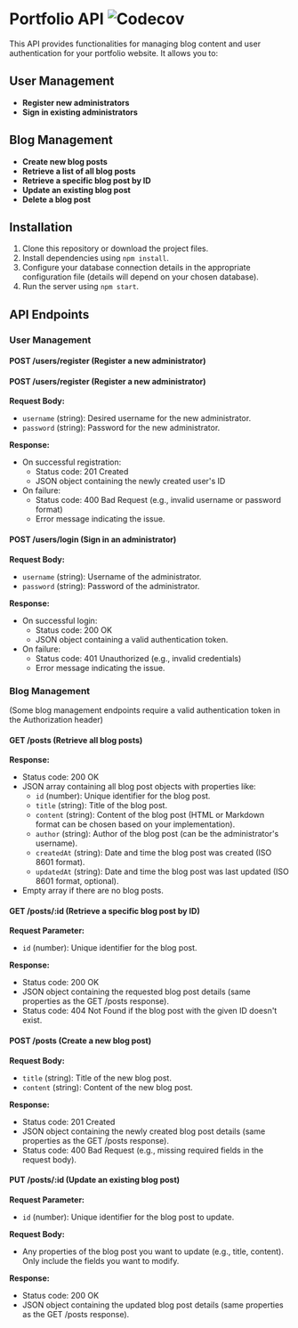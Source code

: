 # Portfolio API ![Codecov](https://codecov.io/gh/maxCastro1/portofolio-backend/branch/master/badge.svg)

This API provides functionalities for managing blog content and user authentication for your portfolio website. It allows you to:

## User Management
- **Register new administrators**
- **Sign in existing administrators**

## Blog Management
- **Create new blog posts**
- **Retrieve a list of all blog posts**
- **Retrieve a specific blog post by ID**
- **Update an existing blog post**
- **Delete a blog post**

## Installation
1. Clone this repository or download the project files.
2. Install dependencies using `npm install`.
3. Configure your database connection details in the appropriate configuration file (details will depend on your chosen database).
4. Run the server using `npm start`.

## API Endpoints
### User Management
#### POST /users/register (Register a new administrator)

#### POST /users/register (Register a new administrator)

**Request Body:**
- `username` (string): Desired username for the new administrator.
- `password` (string): Password for the new administrator.

**Response:**
- On successful registration:
  - Status code: 201 Created
  - JSON object containing the newly created user's ID 
- On failure:
  - Status code: 400 Bad Request (e.g., invalid username or password format)
  - Error message indicating the issue.

#### POST /users/login (Sign in an administrator)

**Request Body:**
- `username` (string): Username of the administrator.
- `password` (string): Password of the administrator.

**Response:**
- On successful login:
  - Status code: 200 OK
  - JSON object containing a valid authentication token.
- On failure:
  - Status code: 401 Unauthorized (e.g., invalid credentials)
  - Error message indicating the issue.

### Blog Management

(Some blog management endpoints require a valid authentication token in the Authorization header)

#### GET /posts (Retrieve all blog posts)

**Response:**
- Status code: 200 OK
- JSON array containing all blog post objects with properties like:
  - `id` (number): Unique identifier for the blog post.
  - `title` (string): Title of the blog post.
  - `content` (string): Content of the blog post (HTML or Markdown format can be chosen based on your implementation).
  - `author` (string): Author of the blog post (can be the administrator's username).
  - `createdAt` (string): Date and time the blog post was created (ISO 8601 format).
  - `updatedAt` (string): Date and time the blog post was last updated (ISO 8601 format, optional).
- Empty array if there are no blog posts.

#### GET /posts/:id (Retrieve a specific blog post by ID)

**Request Parameter:**
- `id` (number): Unique identifier for the blog post.

**Response:**
- Status code: 200 OK
- JSON object containing the requested blog post details (same properties as the GET /posts response).
- Status code: 404 Not Found if the blog post with the given ID doesn't exist.

#### POST /posts (Create a new blog post)

**Request Body:**
- `title` (string): Title of the new blog post.
- `content` (string): Content of the new blog post.

**Response:**
- Status code: 201 Created
- JSON object containing the newly created blog post details (same properties as the GET /posts response).
- Status code: 400 Bad Request (e.g., missing required fields in the request body).

#### PUT /posts/:id (Update an existing blog post)

**Request Parameter:**
- `id` (number): Unique identifier for the blog post to update.

**Request Body:**
- Any properties of the blog post you want to update (e.g., title, content). Only include the fields you want to modify.

**Response:**
- Status code: 200 OK
- JSON object containing the updated blog post details (same properties as the GET /posts response).
